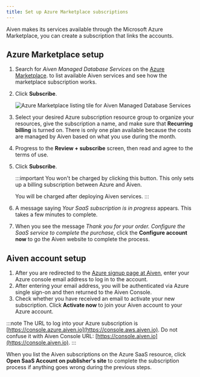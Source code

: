```yaml
---
title: Set up Azure Marketplace subscriptions
---
```


Aiven makes its services available through the Microsoft Azure Marketplace, you can create a subscription that links the accounts.

## Azure Marketplace setup

1. Search for _Aiven Managed Database Services_ on the [Azure
   Marketplace](https://portal.azure.com/#view/Microsoft_Azure_Marketplace/MarketplaceOffersBlade/selectedMenuItemId/home).
   to list available Aiven services and see how the marketplace subscription works.

1. Click **Subscribe**.

   ![Azure Marketplace listing tile for Aiven Managed Database Services](/images/platform/howto/azure-marketplace-listing.png)

1. Select your desired Azure subscription resource group to organize
   your resources, give the subscription a name, and make sure that
   **Recurring billing** is turned on. There is only one plan available
   because the costs are managed by Aiven based on what you use
   during the month.
1. Progress to the **Review + subscribe** screen, then read and agree
   to the terms of use.
1. Click **Subscribe**.

   :::important
   You won't be charged by clicking this button. This only
   sets up a billing subscription between Azure and Aiven.

   You will be charged after deploying Aiven services.
   :::

1. A message saying _Your SaaS subscription is
   in progress_ appears. This takes a few minutes to complete.
1. When you see the message _Thank you for your order. Configure the
   SaaS service to complete the purchase_, click the **Configure
   account now** to go the Aiven website to complete the process.

## Aiven account setup

1. After you are redirected to the [Azure signup page at Aiven](https://console.azure.aiven.io/login),
   enter your Azure console email address to log in to the account.
1. After entering your email address, you will be authenticated via Azure single sign-on
   and then returned to the Aiven Console.
1. Check whether you have received an email to activate your new subscription.
   Click **Activate now** to join your Aiven account to your Azure account.

:::note
The URL to log into your Azure subscription is [https://console.azure.aiven.io](https://console.aws.aiven.io).
Do not confuse it with Aiven Console URL: [https://console.aiven.io](https://console.aiven.io).
:::

When you list the Aiven subscriptions on the Azure SaaS resource, click **Open
SaaS Account on publisher's site** to complete the subscription process if
anything goes wrong during the previous steps.
